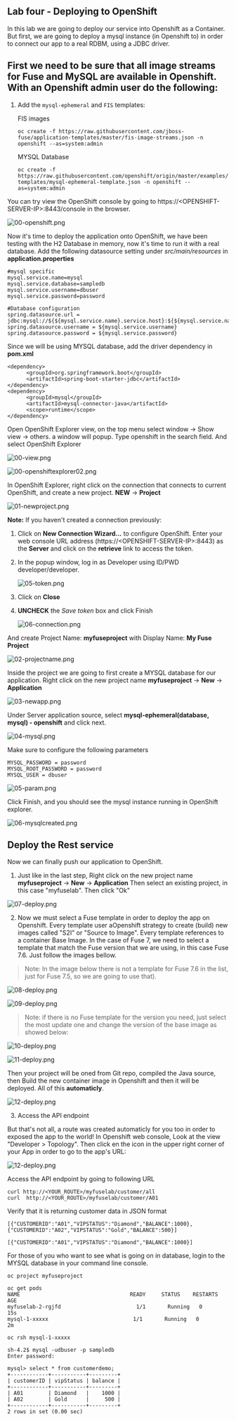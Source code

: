 ## Lab four - Deploying to OpenShift
In this lab we are going to deploy our service into Openshift as a Container. But first, we are going to deploy a mysql instance (in Openshift to) in order to connect our app to a real RDBM, using a JDBC driver.

## First we need to be sure that all image streams for Fuse and MySQL are available in Openshift. With an Openshift admin user do the following:

1. Add the `mysql-ephemeral` and `FIS` templates:

   FIS images
   ```
   oc create -f https://raw.githubusercontent.com/jboss-fuse/application-templates/master/fis-image-streams.json -n openshift --as=system:admin
   ```
   MYSQL Database
   ```
   oc create -f https://raw.githubusercontent.com/openshift/origin/master/examples/db-templates/mysql-ephemeral-template.json -n openshift --as=system:admin
   ```

You can try view the OpenShift console by going to https://&lt;OPENSHIFT-SERVER-IP&gt;:8443/console in the browser. 

![00-openshift.png](./img/00-openshift.png)


Now it's time to deploy the application onto OpenShift, we have been testing with the H2 Database in memory, now it's time to run it with a real database. Add the following datasource setting under *src/main/resources* in **application.properties**

```
#mysql specific
mysql.service.name=mysql
mysql.service.database=sampledb
mysql.service.username=dbuser
mysql.service.password=password

#Database configuration
spring.datasource.url = jdbc:mysql://${${mysql.service.name}.service.host}:${${mysql.service.name}.service.port}/${mysql.service.database}
spring.datasource.username = ${mysql.service.username}
spring.datasource.password = ${mysql.service.password}
```

Since we will be using MYSQL database, add the driver dependency in **pom.xml**

```
<dependency>
      <groupId>org.springframework.boot</groupId>
      <artifactId>spring-boot-starter-jdbc</artifactId>
</dependency>
<dependency>
      <groupId>mysql</groupId>
      <artifactId>mysql-connector-java</artifactId>
      <scope>runtime</scope>
</dependency>
```


Open OpenShift Explorer view, on the top menu select window -> Show view -> others. a window will popup. Type openshift in the search field. And select OpenShift Explorer

![00-view.png](./img/00-view.png)

![00-openshiftexplorer02.png](./img/00-openshiftexplorer.png)

In OpenShift Explorer, right click on the connection that connects to current OpenShift, and create a new project. **NEW** -> **Project**

![01-newproject.png](./img/01-newproject.png)

**Note:** If you haven't created a connection previously:

1. Click on **New Connection Wizard...** to configure OpenShift. Enter your web console URL address (https://&lt;OPENSHIFT-SERVER-IP&gt;:8443) as the **Server** and click on the **retrieve** link to access the token.
1. In the popup window, log in as Developer using ID/PWD developer/developer.

    ![05-token.png](../img/05-token.png)

1. Click on **Close**
1. **UNCHECK** the *Save token* box and click Finish

    ![06-connection.png](../img/06-connection.png)

And create Project Name: **myfuseproject** with Display Name: **My Fuse Project**

![02-projectname.png](./img/02-projectname.png)

Inside the project we are going to first create a MYSQL database for our application. Right click on the new project name **myfuseproject** -> **New** -> **Application**

![03-newapp.png](./img/03-newapp.png)

Under Server application source, select **mysql-ephemeral(database, mysql) - openshift** and click next.

![04-mysql.png](./img/04-mysql.png)

Make sure to configure the following parameters

```
MYSQL_PASSWORD = password
MYSQL_ROOT_PASSWORD = password
MYSQL_USER = dbuser
```
![05-param.png](./img/05-param.png)

Click Finish, and you should see the mysql instance running in OpenShift explorer.

![06-mysqlcreated.png](./img/06-mysqlcreated.png)


## Deploy the Rest service
Now we can finally push our application to OpenShift. 
1. Just like in the last step,   Right click on the new project name **myfuseproject** -> **New** -> **Application**
Then select an existing project, in this case "myfuselab". Then click "Ok"

![07-deploy.png](./img/07-deploy.png)

2. Now we must select a Fuse template in order to deploy the app on Openshift. Every template user aOpenshift strategy to create (build) new images called "S2I" or "Source to Image". Every template references to a container Base Image. In the case of Fuse 7, we need to select a template that match the Fuse version that we are using, in this case Fuse 7.6. Just follow the images bellow.

> Note: In the image below there is not a template for Fuse 7.6 in the list, just for Fuse 7.5, so we are going to use that).

![08-deploy.png](./img/08-deploy.png)

![09-deploy.png](./img/09-deploy.png)

> Note: if there is no Fuse template for the version you need, just select the most update one and change the version of the base image as showed below:

![10-deploy.png](./img/10-deploy.png)

![11-deploy.png](./img/11-deploy.png)

Then your project will be oned from Git repo, compiled the Java source, then Build the new container image in Openshift and then it will be deployed. All of this **automaticly**. 

![12-deploy.png](./img/12-deploy.png)

3. Access the API endpoint

But that's not all, a route was created automaticly for you too in order to exposed the app to the world! In Openshift web console, Look at the view "Developer > Topology". Then click en the icon in the upper right corner of your App in order to go to the app's URL:


![12-deploy.png](./img/12-deploy.png)


Access the API endpoint by going to following URL

```
curl http://<YOUR_ROUTE>/myfuselab/customer/all
curl  http://<YOUR_ROUTE>/myfuselab/customer/A01
```

Verify that it is returning customer data in JSON format
```
[{"CUSTOMERID":"A01","VIPSTATUS":"Diamond","BALANCE":1000},{"CUSTOMERID":"A02","VIPSTATUS":"Gold","BALANCE":500}]

[{"CUSTOMERID":"A01","VIPSTATUS":"Diamond","BALANCE":1000}]
```

For those of you who want to see what is going on in database, login to the MYSQL database in your command line console.

```
oc project myfuseproject

oc get pods
NAME                                   READY     STATUS    RESTARTS   AGE
myfuselab-2-rgjfd  						 1/1       Running   0          15s
mysql-1-xxxxx                           1/1       Running   0          2m

oc rsh mysql-1-xxxxx

sh-4.2$ mysql -udbuser -p sampledb
Enter password:

mysql> select * from customerdemo;
+------------+-----------+---------+
| customerID | vipStatus | balance |
+------------+-----------+---------+
| A01        | Diamond   |    1000 |
| A02        | Gold      |     500 |
+------------+-----------+---------+
2 rows in set (0.00 sec)
```
